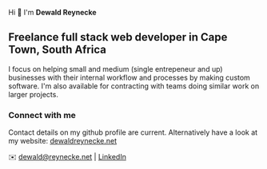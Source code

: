 Hi 👋  I'm **Dewald Reynecke**

## Freelance full stack web developer in Cape Town, South Africa

I focus on helping small and medium (single entrepeneur and up) businesses with their internal workflow and processes by making custom software. I'm also available for contracting with teams doing similar work on larger projects.

### Connect with me

Contact details on my github profile are current. Alternatively have a look at my website: [dewaldreynecke.net](https://dewaldreynecke.net)

✉️ [dewald@reynecke.net](mailto:dewald@reynecke.net) | [LinkedIn](https://www.linkedin.com/in/dewaldreynecke/)
